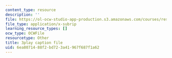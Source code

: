 ```yaml
---
content_type: resource
description: ''
file: https://ol-ocw-studio-app-production.s3.amazonaws.com/courses/res-18-006-calculus-revisited-single-variable-calculus-fall-2010/6ea8071488f2bd723a41967f687f1a62_iM4DRgFqPso.srt
file_type: application/x-subrip
learning_resource_types: []
ocw_type: OCWFile
resourcetype: Other
title: 3play caption file
uid: 6ea80714-88f2-bd72-3a41-967f687f1a62
---
```

